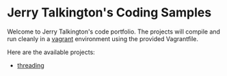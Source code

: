 Jerry Talkington's Coding Samples
=================================

Welcome to Jerry Talkington's code portfolio. The projects will compile and run
cleanly in a [vagrant](https://www.vagrantup.com/) environment using the provided
Vagrantfile.

Here are the available projects:

* [threading](https://github.com/jtalkington/code_portfolio/tree/master/threading)

